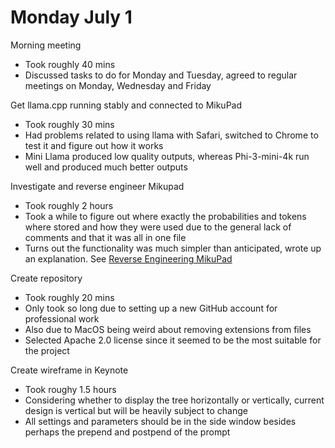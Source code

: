 # Monday July 1

Morning meeting 
- Took roughly 40 mins
- Discussed tasks to do for Monday and Tuesday, agreed to regular meetings on Monday, Wednesday and Friday

Get llama.cpp running stably and connected to MikuPad
- Took roughly 30 mins
- Had problems related to using llama with Safari, switched to Chrome to test it and figure out how it works
- Mini Llama produced low quality outputs, whereas Phi-3-mini-4k run well and produced much better outputs

Investigate and reverse engineer Mikupad
- Took roughly 2 hours
- Took a while to figure out where exactly the probabilities and tokens where stored and how they were used due to the general lack of comments and that it was all in one file
- Turns out the functionality was much simpler than anticipated, wrote up an explanation. See [Reverse Engineering MikuPad](https://github.com/dhibbin/LexiSelect/blob/main/docs/research/Reverse%20Engineering%20MikuPad.md)

Create repository
- Took roughly 20 mins
- Only took so long due to setting up a new GitHub account for professional work
- Also due to MacOS being weird about removing extensions from files
- Selected Apache 2.0 license since it seemed to be the most suitable for the project

Create wireframe in Keynote
- Took roughy 1.5 hours
- Considering whether to display the tree horizontally or vertically, current design is vertical but will be heavily subject to change
- All settings and parameters should be in the side window besides perhaps the prepend and postpend of the prompt 